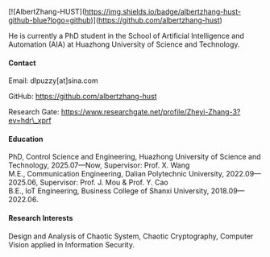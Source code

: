 \[!\[AlbertZhang-HUST](https://img.shields.io/badge/albertzhang-hust-github-blue?logo=github)](https://github.com/albertzhang-hust)



He is currently a PhD student in the School of Artificial Intelligence and Automation (AIA) at Huazhong University of Science and Technology.

#### Contact

Email: dlpuzzy\[at]sina.com

GitHub: https://github.com/albertzhang-hust

Research Gate: https://www.researchgate.net/profile/Zheyi-Zhang-3?ev=hdr\_xprf

#### Education

PhD, Control Science and Engineering, Huazhong University of Science and Technology, 2025.07—Now, Supervisor: Prof. X. Wang  
M.E., Communication Engineering, Dalian Polytechnic University, 2022.09—2025.06, Supervisor: Prof. J. Mou \& Prof. Y. Cao  
B.E., IoT Engineering, Business College of Shanxi University, 2018.09—2022.06.

#### Research Interests

Design and Analysis of Chaotic System, Chaotic Cryptography, Computer Vision applied in Information Security.


